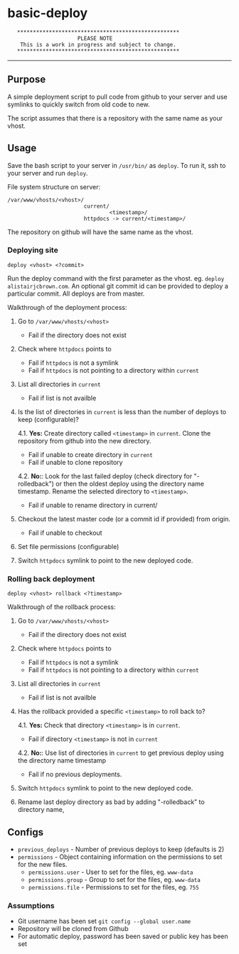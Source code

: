 # basic-deploy

```
   ***************************************************
                      PLEASE NOTE
    This is a work in progress and subject to change.
   ***************************************************
```

---

## Purpose

A simple deployment script to pull code from github to your server and use symlinks to quickly switch from old code to new.

The script assumes that there is a repository with the same name as your vhost.


## Usage

Save the bash script to your server in `/usr/bin/` as `deploy`. To run it, ssh to your server and run `deploy`.

File system structure on server:

```
/var/www/vhosts/<vhost>/
                        current/
                                <timestamp>/
                        httpdocs -> current/<timestamp>/
```

The repository on github will have the same name as the vhost.


### Deploying site

```
deploy <vhost> <?commit>
```

Run the deploy command with the first parameter as the vhost. eg. `deploy alistairjcbrown.com`. An optional git commit id can be provided to deploy a particular commit. All deploys are from master.

Walkthrough of the deployment process:

1. Go to `/var/www/vhosts/<vhost>`

    - Fail if the directory does not exist

2. Check where `httpdocs` points to
   
   - Fail if `httpdocs` is not a symlink
   - Fail if `httpdocs` is not pointing to a directory within `current`

3. List all directories in `current`
    
    - Fail if list is not availble

4. Is the list of directories in `current` is less than the number of deploys to keep (configurable)?

   4.1. __Yes:__ Create directory called `<timestamp>` in `current`. Clone the repository from github into the new directory.
              
      - Fail if unable to create directory in `current`
      - Fail if unable to clone repository

   4.2. __No:__: Look for the last failed deploy (check directory for "-rolledback") or then the oldest deploy using the directory name timestamp. Rename the selected directory to `<timestamp>`.

      - Fail if unable to rename directory in current/

5. Checkout the latest master code (or a commit id if provided) from origin.
    - Fail if unable to checkout

6. Set file permissions (configurable)

7. Switch `httpdocs` symlink to point to the new deployed code.



### Rolling back deployment 

```
deploy <vhost> rollback <?timestamp>
```

Walkthrough of the rollback process:

1. Go to `/var/www/vhosts/<vhost>`

    - Fail if the directory does not exist

2. Check where `httpdocs` points to
   
   - Fail if `httpdocs` is not a symlink
   - Fail if `httpdocs` is not pointing to a directory within `current`

3. List all directories in `current`
    
    - Fail if list is not availble

4. Has the rollback provided a specific `<timestamp>` to roll back to?

   4.1. __Yes:__ Check that directory `<timestamp>` is in `current`.
              
      - Fail if directory `<timestamp>` is not in `current`

   4.2. __No:__: Use list of directories in `current` to get previous deploy using the directory name timestamp

      - Fail if no previous deployments.


5. Switch `httpdocs` symlink to point to the new deployed code.

6. Rename last deploy directory as bad by adding "-rolledback" to directory name,




## Configs

 * `previous_deploys` - Number of previous deploys to keep (defaults is 2)
 * `permissions` - Object containing information on the permissions to set for the new files.
   * `permissions.user` - User to set for the files, eg. `www-data`
   * `permissions.group` - Group to set for the files, eg. `www-data`
   * `permissions.file` - Permissions to set for the files, eg. `755`

### Assumptions

 * Git username has been set
   `git config --global user.name`
 * Repository will be cloned from Github
 * For automatic deploy, password has been saved or public key has been set
